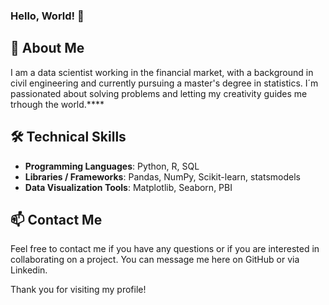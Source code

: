 ### Hello, World! 👋

## 📝 About Me
I am a data scientist working in the financial market, with a background in civil engineering and currently pursuing a master's degree in statistics. I´m passionated about solving problems and letting my creativity guides me trhough the world.****


## 🛠️ Technical Skills

- **Programming Languages**: Python, R, SQL
- **Libraries / Frameworks**: Pandas, NumPy, Scikit-learn, statsmodels
- **Data Visualization Tools**: Matplotlib, Seaborn, PBI

## 📫 Contact Me

Feel free to contact me if you have any questions or if you are interested in collaborating on a project. You can message me here on GitHub or via Linkedin.

Thank you for visiting my profile!
